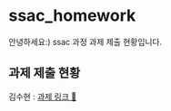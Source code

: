 # ssac_homework

안녕하세요:)
ssac 과정 과제 제출 현황입니다.

## 과제 제출 현황

김수현 : [과제 링크 🐻](https://github.com/suhyunn/ssac_homework)
